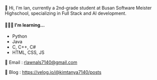 
👋 Hi, I'm Ian, currently a 2nd-grade student at Busan Software Meister Highschool, specializing in Full Stack and AI development.

#### 👩🏻‍💻 I'm learning...

- Python
- Java
- C, C++, C#
- HTML, CSS, JS


📧 Email : rlawnals7140@gmail.com

💼 Blog : https://velog.io/@kimtanya7140/posts


